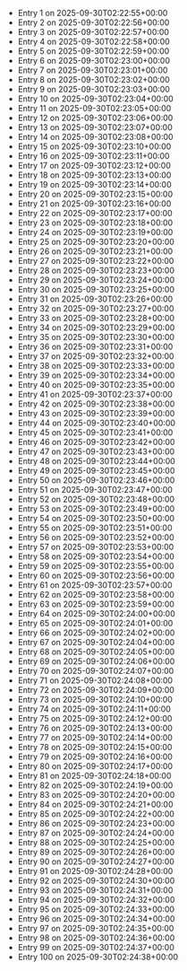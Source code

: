 - Entry 1 on 2025-09-30T02:22:55+00:00
- Entry 2 on 2025-09-30T02:22:56+00:00
- Entry 3 on 2025-09-30T02:22:57+00:00
- Entry 4 on 2025-09-30T02:22:58+00:00
- Entry 5 on 2025-09-30T02:22:59+00:00
- Entry 6 on 2025-09-30T02:23:00+00:00
- Entry 7 on 2025-09-30T02:23:01+00:00
- Entry 8 on 2025-09-30T02:23:02+00:00
- Entry 9 on 2025-09-30T02:23:03+00:00
- Entry 10 on 2025-09-30T02:23:04+00:00
- Entry 11 on 2025-09-30T02:23:05+00:00
- Entry 12 on 2025-09-30T02:23:06+00:00
- Entry 13 on 2025-09-30T02:23:07+00:00
- Entry 14 on 2025-09-30T02:23:08+00:00
- Entry 15 on 2025-09-30T02:23:10+00:00
- Entry 16 on 2025-09-30T02:23:11+00:00
- Entry 17 on 2025-09-30T02:23:12+00:00
- Entry 18 on 2025-09-30T02:23:13+00:00
- Entry 19 on 2025-09-30T02:23:14+00:00
- Entry 20 on 2025-09-30T02:23:15+00:00
- Entry 21 on 2025-09-30T02:23:16+00:00
- Entry 22 on 2025-09-30T02:23:17+00:00
- Entry 23 on 2025-09-30T02:23:18+00:00
- Entry 24 on 2025-09-30T02:23:19+00:00
- Entry 25 on 2025-09-30T02:23:20+00:00
- Entry 26 on 2025-09-30T02:23:21+00:00
- Entry 27 on 2025-09-30T02:23:22+00:00
- Entry 28 on 2025-09-30T02:23:23+00:00
- Entry 29 on 2025-09-30T02:23:24+00:00
- Entry 30 on 2025-09-30T02:23:25+00:00
- Entry 31 on 2025-09-30T02:23:26+00:00
- Entry 32 on 2025-09-30T02:23:27+00:00
- Entry 33 on 2025-09-30T02:23:28+00:00
- Entry 34 on 2025-09-30T02:23:29+00:00
- Entry 35 on 2025-09-30T02:23:30+00:00
- Entry 36 on 2025-09-30T02:23:31+00:00
- Entry 37 on 2025-09-30T02:23:32+00:00
- Entry 38 on 2025-09-30T02:23:33+00:00
- Entry 39 on 2025-09-30T02:23:34+00:00
- Entry 40 on 2025-09-30T02:23:35+00:00
- Entry 41 on 2025-09-30T02:23:37+00:00
- Entry 42 on 2025-09-30T02:23:38+00:00
- Entry 43 on 2025-09-30T02:23:39+00:00
- Entry 44 on 2025-09-30T02:23:40+00:00
- Entry 45 on 2025-09-30T02:23:41+00:00
- Entry 46 on 2025-09-30T02:23:42+00:00
- Entry 47 on 2025-09-30T02:23:43+00:00
- Entry 48 on 2025-09-30T02:23:44+00:00
- Entry 49 on 2025-09-30T02:23:45+00:00
- Entry 50 on 2025-09-30T02:23:46+00:00
- Entry 51 on 2025-09-30T02:23:47+00:00
- Entry 52 on 2025-09-30T02:23:48+00:00
- Entry 53 on 2025-09-30T02:23:49+00:00
- Entry 54 on 2025-09-30T02:23:50+00:00
- Entry 55 on 2025-09-30T02:23:51+00:00
- Entry 56 on 2025-09-30T02:23:52+00:00
- Entry 57 on 2025-09-30T02:23:53+00:00
- Entry 58 on 2025-09-30T02:23:54+00:00
- Entry 59 on 2025-09-30T02:23:55+00:00
- Entry 60 on 2025-09-30T02:23:56+00:00
- Entry 61 on 2025-09-30T02:23:57+00:00
- Entry 62 on 2025-09-30T02:23:58+00:00
- Entry 63 on 2025-09-30T02:23:59+00:00
- Entry 64 on 2025-09-30T02:24:00+00:00
- Entry 65 on 2025-09-30T02:24:01+00:00
- Entry 66 on 2025-09-30T02:24:02+00:00
- Entry 67 on 2025-09-30T02:24:04+00:00
- Entry 68 on 2025-09-30T02:24:05+00:00
- Entry 69 on 2025-09-30T02:24:06+00:00
- Entry 70 on 2025-09-30T02:24:07+00:00
- Entry 71 on 2025-09-30T02:24:08+00:00
- Entry 72 on 2025-09-30T02:24:09+00:00
- Entry 73 on 2025-09-30T02:24:10+00:00
- Entry 74 on 2025-09-30T02:24:11+00:00
- Entry 75 on 2025-09-30T02:24:12+00:00
- Entry 76 on 2025-09-30T02:24:13+00:00
- Entry 77 on 2025-09-30T02:24:14+00:00
- Entry 78 on 2025-09-30T02:24:15+00:00
- Entry 79 on 2025-09-30T02:24:16+00:00
- Entry 80 on 2025-09-30T02:24:17+00:00
- Entry 81 on 2025-09-30T02:24:18+00:00
- Entry 82 on 2025-09-30T02:24:19+00:00
- Entry 83 on 2025-09-30T02:24:20+00:00
- Entry 84 on 2025-09-30T02:24:21+00:00
- Entry 85 on 2025-09-30T02:24:22+00:00
- Entry 86 on 2025-09-30T02:24:23+00:00
- Entry 87 on 2025-09-30T02:24:24+00:00
- Entry 88 on 2025-09-30T02:24:25+00:00
- Entry 89 on 2025-09-30T02:24:26+00:00
- Entry 90 on 2025-09-30T02:24:27+00:00
- Entry 91 on 2025-09-30T02:24:28+00:00
- Entry 92 on 2025-09-30T02:24:30+00:00
- Entry 93 on 2025-09-30T02:24:31+00:00
- Entry 94 on 2025-09-30T02:24:32+00:00
- Entry 95 on 2025-09-30T02:24:33+00:00
- Entry 96 on 2025-09-30T02:24:34+00:00
- Entry 97 on 2025-09-30T02:24:35+00:00
- Entry 98 on 2025-09-30T02:24:36+00:00
- Entry 99 on 2025-09-30T02:24:37+00:00
- Entry 100 on 2025-09-30T02:24:38+00:00
